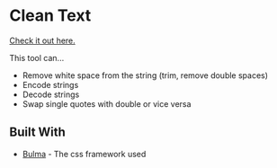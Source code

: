 # Clean Text

[Check it out here.](https://akgd.github.io/cleanText/)

This tool can...
* Remove white space from the string (trim, remove double spaces)
* Encode strings
* Decode strings
* Swap single quotes with double or vice versa

## Built With

* [Bulma](http://bulma.io) - The css framework used
